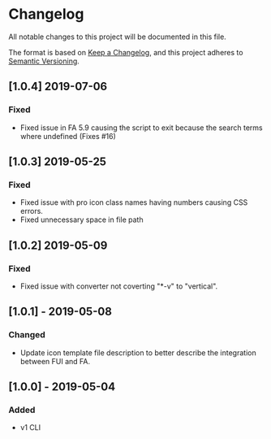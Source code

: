 # Changelog
All notable changes to this project will be documented in this file.

The format is based on [Keep a Changelog](https://keepachangelog.com/en/1.0.0/),
and this project adheres to [Semantic Versioning](https://semver.org/spec/v2.0.0.html).

## [1.0.4] 2019-07-06
### Fixed
- Fixed issue in FA 5.9 causing the script to exit because the search terms where undefined (Fixes #16)

## [1.0.3] 2019-05-25
### Fixed
- Fixed issue with pro icon class names having numbers causing CSS errors.
- Fixed unnecessary space in file path

## [1.0.2] 2019-05-09
### Fixed
- Fixed issue with converter not coverting "*-v" to "vertical".

## [1.0.1] - 2019-05-08
### Changed
- Update icon template file description to better describe the integration between FUI and FA.

## [1.0.0] - 2019-05-04
### Added
- v1 CLI

